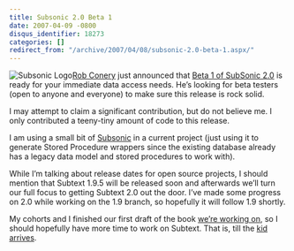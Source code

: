 ```yaml
---
title: Subsonic 2.0 Beta 1
date: 2007-04-09 -0800
disqus_identifier: 18273
categories: []
redirect_from: "/archive/2007/04/08/subsonic-2.0-beta-1.aspx/"
---
```


![Subsonic
Logo](https://haacked.com/images/haacked_com/WindowsLiveWriter/Subsonic2.0Beta1_D1CC/subsoniclogo4.png)[Rob
Conery](http://blog.wekeroad.com/ "Rob Conery") just announced that
[Beta 1 of SubSonic
2.0](http://blog.wekeroad.com/archive/2007/04/09/SubSonic-2.0-Beta-1-is-Ready.aspx "Subsonic 2.0 Beta 1")
is ready for your immediate data access needs. He’s looking for beta
testers (open to anyone and everyone) to make sure this release is rock
solid.

I may attempt to claim a significant contribution, but do not believe
me. I only contributed a teeny-tiny amount of code to this release.

I am using a small bit of
[Subsonic](http://www.codeplex.com/actionpack "Subsonic on CodePlex") in
a current project (just using it to generate Stored Procedure wrappers
since the existing database already has a legacy data model and stored
procedures to work with).

While I’m talking about release dates for open source projects, I should
mention that Subtext 1.9.5 will be released soon and afterwards we’ll
turn our full focus to getting Subtext 2.0 out the door. I’ve made some
progress on 2.0 while working on the 1.9 branch, so hopefully it will
follow 1.9 shortly.

My cohorts and I finished our first draft of the book [we’re working
on](https://haacked.com/archive/2006/11/19/writing_a_book.aspx "Writing a Book"),
so I should hopefully have more time to work on Subtext. That is, till
the [kid
arrives](https://haacked.com/archive/2006/11/05/World_Domination_Phase_1_Commenced.aspx "World Domination Phase 1").


